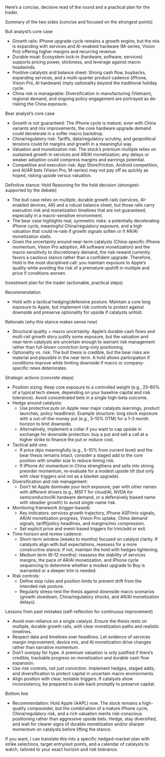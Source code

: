 Here’s a concise, decisive read of the round and a practical plan for the trader.

Summary of the two sides (concise and focused on the strongest points)

Bull analyst’s core case
- Growth rails: iPhone upgrade cycle remains a growth engine, but the mix is expanding with services and AI-enabled hardware (M-series, Vision Pro) offering higher margins and recurring revenue.
- Durable moat: Ecosystem lock-in (hardware, software, services) supports pricing power, stickiness, and leverage against macro headwinds.
- Positive catalysts and balance sheet: Strong cash flow, buybacks, expanding services, and a multi-quarter product cadence (iPhone, Vision Pro, AI hardware) imply optionality beyond the traditional holiday cycle.
- China risk is manageable: Diversification in manufacturing (Vietnam), regional demand, and ongoing policy engagement are portrayed as de-risking the China exposure.

Bear analyst’s core case
- Growth is not guaranteed: The iPhone cycle is mature; even with China variants and mix improvements, the core hardware upgrade demand could decelerate in a softer macro backdrop.
- China/regulatory risk: Tariffs, data/regulatory scrutiny, and geopolitical tensions could hit margins and growth in a meaningful way.
- Valuation and monetization risk: The stock’s premium multiple relies on sustained growth in services and AR/AI monetization; any delays or weaker adoption could compress margins and earnings potential.
- Competitive and execution risk: App Store/friction, Android competition, and AI/AR bets (Vision Pro, M-series) may not pay off as quickly as hoped, risking upside versus valuation.

Definitive stance: Hold
Reasoning for the hold decision (strongest-supported by the debate)
- The bull case relies on multiple, durable growth rails (services, AI-enabled devices, AR) and a robust balance sheet, but those rails carry execution risk and monetization timelines that are not guaranteed, especially in a macro-sensitive environment.
- The bear case highlights real, symmetric risks: a potentially decelerating iPhone cycle, meaningful China/regulatory exposure, and a high valuation that could re-rate if growth signals soften or if AR/AI monetization stalls.
- Given the uncertainty around near-term catalysts (China-specific iPhone momentum, Vision Pro adoption, AR software monetization) and the macro sensitivity to discretionary demand, the risk-reward currently favors a cautious stance rather than a confident upgrade. Therefore, Hold is the most disciplined call: you maintain exposure to Apple’s quality while avoiding the risk of a premature upshift in multiple and price if conditions worsen.

Investment plan for the trader (actionable, practical steps)

Recommendation
- Hold with a tactical hedging/defensive posture. Maintain a core long exposure to Apple, but implement risk controls to protect against downside and preserve optionality for upside if catalysts unfold.

Rationale (why this stance makes sense now)
- Structural quality + macro uncertainty: Apple’s durable cash flows and multi-rail growth story justify some exposure, but the valuation and near-term catalysts are uncertain enough to warrant risk management rather than full-blown conviction long-only positioning.
- Optionality vs. risk: The bull thesis is credible, but the bear risks are material and plausible in the near term. A hold allows participation if conditions improve while limiting downside if macro or company-specific news deteriorates.

Strategic actions (concrete steps)
- Position sizing: Keep core exposure to a controlled weight (e.g., 25–60% of a typical tech sleeve, depending on your baseline capital and risk tolerance). Avoid concentrated bets in a single high-beta outcome.
- Hedge around catalysts:
  - Use protective puts on Apple near major catalysts (earnings, product launches, policy headlines). Example structure: long stock exposure with a out-of-the-money put (e.g., 5–10% OTM) for a 1–3 month horizon to limit downside.
  - Alternatively, implement a collar if you want to cap upside in exchange for downside protection: buy a put and sell a call at a higher strike to finance the put or reduce cost.
- Tactical add-ons:
  - If price dips meaningfully (e.g., 5–10% from current level) and the bear thesis remains intact, consider a staged add to the core position with smaller size to reduce timing risk.
  - If iPhone Air momentum in China strengthens and sells into strong preorder momentum, re-evaluate for a modest upside tilt (but only with clear triggers and not as a blanket upgrade).
- Diversification and risk management:
  - Don’t let Apple dominate your tech exposure; pair with other names with different drivers (e.g., MSFT for cloud/AI, NVDA for semiconductor/AI hardware demand, or a defensively biased name with steadier growth) to avoid single-name risk.
- Monitoring framework (trigger-based):
  - Key indicators: services growth trajectory, iPhone ASP/mix signals, AR/AI monetization progress, Vision Pro uptake, China demand signals, tariff/policy headlines, and margins/mix compression.
  - Set explicit price and event-based triggers for trim/add or exit.
- Time horizon and review cadence:
  - Short-term window (weeks to months) focused on catalyst clarity. If catalysts align with bull expectations, reassess for a more constructive stance; if not, maintain the hold with hedges tightening.
  - Medium term (6–12 months): reassess the stability of services margins, the pace of AR/AI monetization, and iPhone cycle sequencing to determine whether a modest upgrade to Buy is warranted or a deeper trim is needed.
- Risk controls:
  - Define stop rules and position limits to prevent drift from the intended risk posture.
  - Regularly stress-test the thesis against downside macro scenarios (growth slowdown, China/regulatory shocks, and AR/AI monetization delays).

Lessons from past mistakes (self-reflection for continuous improvement)
- Avoid over-reliance on a single catalyst. Ensure the thesis rests on multiple, durable growth rails, with clear monetization paths and realistic timelines.
- Respect data and timelines over headlines. Let evidence of services margin improvement, device mix, and AI monetization drive changes rather than narrative momentum.
- Don’t overpay for hype. A premium valuation is only justified if there’s credible, trackable progress on monetization and durable cash flow expansion.
- Use risk controls, not just conviction. Implement hedges, staged adds, and diversification to protect capital in uncertain macro environments.
- Align position with clear, testable triggers. If catalysts show inconsistency, be prepared to scale back promptly to preserve capital.

Bottom line
- Recommendation: Hold Apple (AAPL) now. The stock remains a high-quality compounder, but the combination of a mature iPhone cycle, China/regulatory risk, and a rich valuation merits risk-conscious positioning rather than aggressive upside bets. Hedge, stay diversified, and wait for clearer signs of durable monetization and/or sharper momentum on catalysts before lifting the stance.

If you want, I can translate this into a specific hedged-macket plan with strike selections, target entry/exit points, and a calendar of catalysts to watch, tailored to your exact horizon and risk tolerance.